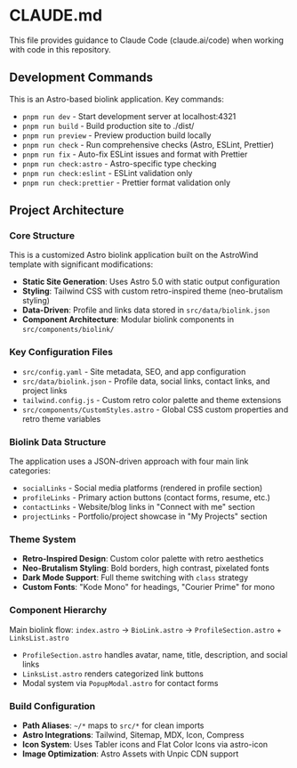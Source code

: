 # CLAUDE.md

This file provides guidance to Claude Code (claude.ai/code) when working with code in this repository.

## Development Commands

This is an Astro-based biolink application. Key commands:

- `pnpm run dev` - Start development server at localhost:4321
- `pnpm run build` - Build production site to ./dist/
- `pnpm run preview` - Preview production build locally
- `pnpm run check` - Run comprehensive checks (Astro, ESLint, Prettier)
- `pnpm run fix` - Auto-fix ESLint issues and format with Prettier
- `pnpm run check:astro` - Astro-specific type checking
- `pnpm run check:eslint` - ESLint validation only
- `pnpm run check:prettier` - Prettier format validation only

## Project Architecture

### Core Structure
This is a customized Astro biolink application built on the AstroWind template with significant modifications:

- **Static Site Generation**: Uses Astro 5.0 with static output configuration
- **Styling**: Tailwind CSS with custom retro-inspired theme (neo-brutalism styling)
- **Data-Driven**: Profile and links data stored in `src/data/biolink.json`
- **Component Architecture**: Modular biolink components in `src/components/biolink/`

### Key Configuration Files
- `src/config.yaml` - Site metadata, SEO, and app configuration
- `src/data/biolink.json` - Profile data, social links, contact links, and project links
- `tailwind.config.js` - Custom retro color palette and theme extensions
- `src/components/CustomStyles.astro` - Global CSS custom properties and retro theme variables

### Biolink Data Structure
The application uses a JSON-driven approach with four main link categories:
- `socialLinks` - Social media platforms (rendered in profile section)
- `profileLinks` - Primary action buttons (contact forms, resume, etc.)
- `contactLinks` - Website/blog links in "Connect with me" section
- `projectLinks` - Portfolio/project showcase in "My Projects" section

### Theme System
- **Retro-Inspired Design**: Custom color palette with retro aesthetics
- **Neo-Brutalism Styling**: Bold borders, high contrast, pixelated fonts
- **Dark Mode Support**: Full theme switching with `class` strategy
- **Custom Fonts**: "Kode Mono" for headings, "Courier Prime" for mono

### Component Hierarchy
Main biolink flow: `index.astro` → `BioLink.astro` → `ProfileSection.astro` + `LinksList.astro`
- `ProfileSection.astro` handles avatar, name, title, description, and social links
- `LinksList.astro` renders categorized link buttons
- Modal system via `PopupModal.astro` for contact forms

### Build Configuration
- **Path Aliases**: `~/*` maps to `src/*` for clean imports
- **Astro Integrations**: Tailwind, Sitemap, MDX, Icon, Compress
- **Icon System**: Uses Tabler icons and Flat Color Icons via astro-icon
- **Image Optimization**: Astro Assets with Unpic CDN support
